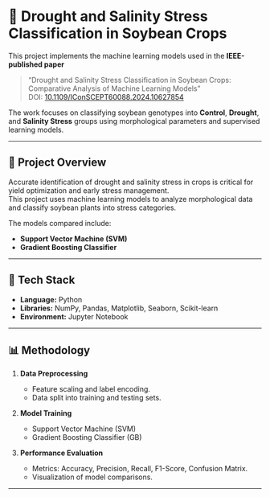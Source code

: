 # 🌱 Drought and Salinity Stress Classification in Soybean Crops

This project implements the machine learning models used in the **IEEE-published paper**  
> “Drought and Salinity Stress Classification in Soybean Crops: Comparative Analysis of Machine Learning Models”  
> DOI: [10.1109/IConSCEPT60088.2024.10627854](https://ieeexplore.ieee.org/document/10627854)

The work focuses on classifying soybean genotypes into **Control**, **Drought**, and **Salinity Stress** groups using morphological parameters and supervised learning models.

---

## 🧠 Project Overview
Accurate identification of drought and salinity stress in crops is critical for yield optimization and early stress management.  
This project uses machine learning models to analyze morphological data and classify soybean plants into stress categories.

The models compared include:
- **Support Vector Machine (SVM)**
- **Gradient Boosting Classifier**

---

## 🧰 Tech Stack
- **Language:** Python  
- **Libraries:** NumPy, Pandas, Matplotlib, Seaborn, Scikit-learn  
- **Environment:** Jupyter Notebook  

---

## 📊 Methodology
1. **Data Preprocessing**
   - Feature scaling and label encoding.
   - Data split into training and testing sets.

2. **Model Training**
   - Support Vector Machine (SVM)
   - Gradient Boosting Classifier (GB)

3. **Performance Evaluation**
   - Metrics: Accuracy, Precision, Recall, F1-Score, Confusion Matrix.
   - Visualization of model comparisons.

---
